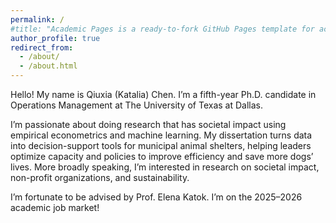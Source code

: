 ```yaml
---
permalink: /
#title: "Academic Pages is a ready-to-fork GitHub Pages template for academic personal websites"
author_profile: true
redirect_from: 
  - /about/
  - /about.html
---
```

Hello! My name is Qiuxia (Katalia) Chen. I’m a fifth-year Ph.D. candidate in Operations Management at The University of Texas at Dallas.

I’m passionate about doing research that has societal impact using empirical econometrics and machine learning. My dissertation turns data into decision-support tools for municipal animal shelters, helping leaders optimize capacity and policies to improve efficiency and save more dogs’ lives. More broadly speaking, I’m interested in research on societal impact, non-profit organizations, and sustainability. 

I’m fortunate to be advised by Prof. Elena Katok. I’m on the 2025–2026 academic job market!
